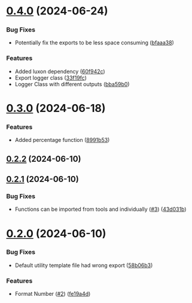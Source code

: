 # [0.4.0](https://github.com/konotorii/useful-functions-ts/compare/v0.3.0...v0.4.0) (2024-06-24)


### Bug Fixes

* Potentially fix the exports to be less space consuming ([bfaaa38](https://github.com/konotorii/useful-functions-ts/commit/bfaaa384472ef3e086c734c421c7a20051de0042))


### Features

* Added luxon dependency ([60f942c](https://github.com/konotorii/useful-functions-ts/commit/60f942cd387d68a795bfa6f5e30c251746487aa2))
* Export logger class ([33f19fc](https://github.com/konotorii/useful-functions-ts/commit/33f19fce29cf7dce17e9d179c41266d9c97dea0c))
* Logger Class with different outputs ([bba59b0](https://github.com/konotorii/useful-functions-ts/commit/bba59b0015bb6293de48caf53420afaef089e6b7))



# [0.3.0](https://github.com/konotorii/useful-functions-ts/compare/v0.2.2...v0.3.0) (2024-06-18)


### Features

* Added percentage function ([8991b53](https://github.com/konotorii/useful-functions-ts/commit/8991b53fcdfb6366781a179cbb14bfb3d85db647))



## [0.2.2](https://github.com/konotorii/useful-functions-ts/compare/v0.2.1...v0.2.2) (2024-06-10)



## [0.2.1](https://github.com/konotorii/useful-functions-ts/compare/v0.2.0...v0.2.1) (2024-06-10)


### Bug Fixes

* Functions can be imported from tools and individually ([#3](https://github.com/konotorii/useful-functions-ts/issues/3)) ([43d031b](https://github.com/konotorii/useful-functions-ts/commit/43d031b9a3a1b01a7bf06fca366835c9ee194c68))



# [0.2.0](https://github.com/konotorii/useful-functions-ts/compare/v0.1.0...v0.2.0) (2024-06-10)


### Bug Fixes

* Default utility template file had wrong export ([58b06b3](https://github.com/konotorii/useful-functions-ts/commit/58b06b3af736dff5cc8247da666551e74943d937))


### Features

* Format Number ([#2](https://github.com/konotorii/useful-functions-ts/issues/2)) ([fe19a4d](https://github.com/konotorii/useful-functions-ts/commit/fe19a4d5f3c0d52dc8b95d7e7d1ee0663066b68b))



